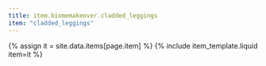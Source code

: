 ```yaml
---
title: item.biomemakeover.cladded_leggings
item: "cladded_leggings"
---
```


{% assign it = site.data.items[page.item] %}
{% include item_template.liquid item=it %}

